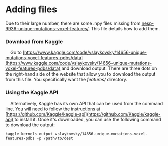 # Adding files

Due to their large number, there are some .npy files missing from [nesp-9936-unique-mutations-voxel-features/](nesp-9936-unique-mutations-voxel-features/).  This file details how to add them. 

### Download from Kaggle

    Go to [https://www.kaggle.com/code/vslaykovsky/14656-unique-mutations-voxel-features-pdbs/data](https://www.kaggle.com/code/vslaykovsky/14656-unique-mutations-voxel-features-pdbs/data) and download output. There are three dots on the right-hand side of the website that allow you to download the output from this file. You specifically want the *features/* directory. 

### Using the Kaggle API

    Alternatively, Kaggle has its own API that can be used from the command line. You will need to follow the instructions at [https://github.com/Kaggle/kaggle-api](https://github.com/Kaggle/kaggle-api) to install it. Once it's downloaded, you can use the following command to download the output:

```
kaggle kernels output vslaykovsky/14656-unique-mutations-voxel-features-pdbs -p /path/to/dest
```




